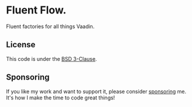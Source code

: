 # Fluent Flow.
 
Fluent factories for all things Vaadin.

## License

This code is under the [BSD 3-Clause](LICENSE.txt).

## Sponsoring

If you like my work and want to support it, please consider [sponsoring](https://github.com/sponsors/oliveryasuna) me. It's how I make the time to code great things!